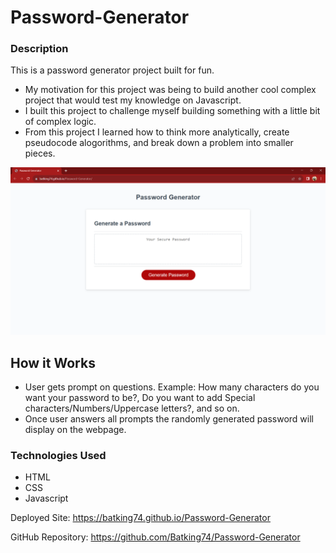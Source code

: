 # Password-Generator

### Description
This is a password generator project built for fun.

- My motivation for this project was being to build another cool complex project that would test my knowledge on Javascript.
- I built this project to challenge myself building something with a little bit of complex logic.
- From this project I learned how to think more analytically, create pseudocode alogorithms, and break down a problem into smaller pieces.

!["Screenshot of my Password Generator Project"](<Password Generator - Google Chrome 9_21_2023 4_18_15 AM.png>)

## How it Works
- User gets prompt on questions. Example: How many characters do you want your password to be?, Do you want to add Special characters/Numbers/Uppercase letters?, and so on.
- Once user answers all prompts the randomly generated password will display on the webpage.

### Technologies Used
- HTML
- CSS
- Javascript

Deployed Site: https://batking74.github.io/Password-Generator

GitHub Repository: https://github.com/Batking74/Password-Generator
